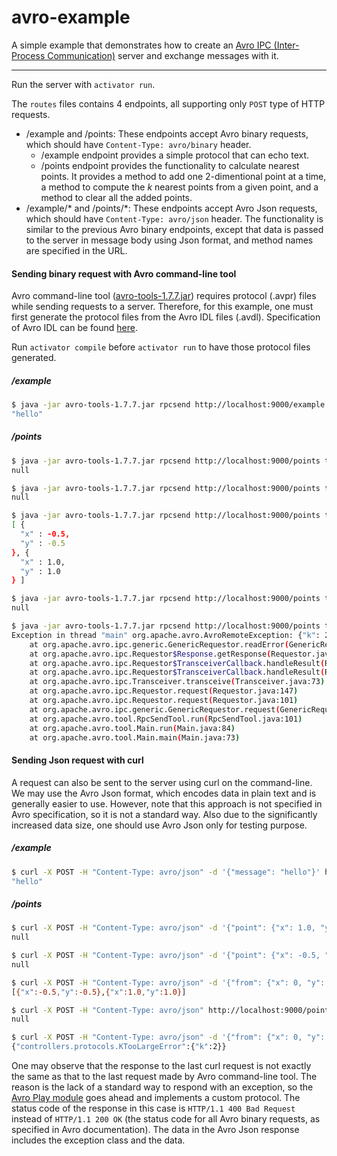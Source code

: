avro-example
=========

A simple example that demonstrates how to create an [Avro IPC (Inter-Process Communication)](http://avro.apache.org/docs/current/spec.html#Protocol+Declaration) server and exchange messages with it.

---

Run the server with ```activator run```.

The ```routes``` files contains 4 endpoints, all supporting only ```POST``` type of HTTP requests.
* /example and /points: These endpoints accept Avro binary requests, which should have ```Content-Type: avro/binary``` header.
    * /example endpoint provides a simple protocol that can echo text.
    * /points endpoint provides the functionality to calculate nearest points. It provides a method to add one 2-dimentional point at a time, a method to compute the _k_ nearest points from a given point, and a method to clear all the added points.
* /example/\* and /points/\*: These endpoints accept Avro Json requests, which should have ```Content-Type: avro/json``` header. The functionality is similar to the previous Avro binary endpoints, except that data is passed to the server in message body using Json format, and method names are specified in the URL.

#### Sending binary request with Avro command-line tool

Avro command-line tool ([avro-tools-1.7.7.jar](http://central.maven.org/maven2/org/apache/avro/avro-tools/1.7.7/avro-tools-1.7.7.jar)) requires protocol (.avpr) files while sending requests to a server. Therefore, for this example, one must first generate the protocol files from the Avro IDL files (.avdl). Specification of Avro IDL can be found [here](http://avro.apache.org/docs/current/idl.html).

Run ```activator compile``` before ```activator run``` to have those protocol files generated.

##### /example

```bash
$ java -jar avro-tools-1.7.7.jar rpcsend http://localhost:9000/example target/schemata/example.avpr echo -data '{"message": "hello"}'
"hello"
```

##### /points

```bash
$ java -jar avro-tools-1.7.7.jar rpcsend http://localhost:9000/points target/schemata/points.avpr addPoint -data '{"point": {"x": 1.0, "y": 1.0}}'
null

$ java -jar avro-tools-1.7.7.jar rpcsend http://localhost:9000/points target/schemata/points.avpr addPoint -data '{"point": {"x": -0.5, "y": -0.5}}'
null

$ java -jar avro-tools-1.7.7.jar rpcsend http://localhost:9000/points target/schemata/points.avpr getNearestPoints -data '{"from": {"x": 0, "y": 0}, "k": 2}'
[ {
  "x" : -0.5,
  "y" : -0.5
}, {
  "x" : 1.0,
  "y" : 1.0
} ]

$ java -jar avro-tools-1.7.7.jar rpcsend http://localhost:9000/points target/schemata/points.avpr clear -data ''
null

$ java -jar avro-tools-1.7.7.jar rpcsend http://localhost:9000/points target/schemata/points.avpr getNearestPoints -data '{"from": {"x": 0, "y": 0}, "k": 2}'
Exception in thread "main" org.apache.avro.AvroRemoteException: {"k": 2}
	at org.apache.avro.ipc.generic.GenericRequestor.readError(GenericRequestor.java:101)
	at org.apache.avro.ipc.Requestor$Response.getResponse(Requestor.java:554)
	at org.apache.avro.ipc.Requestor$TransceiverCallback.handleResult(Requestor.java:359)
	at org.apache.avro.ipc.Requestor$TransceiverCallback.handleResult(Requestor.java:322)
	at org.apache.avro.ipc.Transceiver.transceive(Transceiver.java:73)
	at org.apache.avro.ipc.Requestor.request(Requestor.java:147)
	at org.apache.avro.ipc.Requestor.request(Requestor.java:101)
	at org.apache.avro.ipc.generic.GenericRequestor.request(GenericRequestor.java:58)
	at org.apache.avro.tool.RpcSendTool.run(RpcSendTool.java:101)
	at org.apache.avro.tool.Main.run(Main.java:84)
	at org.apache.avro.tool.Main.main(Main.java:73)
```

#### Sending Json request with curl

A request can also be sent to the server using curl on the command-line. We may use the Avro Json format, which encodes data in plain text and is generally easier to use. However, note that this approach is not specified in Avro specification, so it is not a standard way. Also due to the significantly increased data size, one should use Avro Json only for testing purpose.

##### /example

```bash
$ curl -X POST -H "Content-Type: avro/json" -d '{"message": "hello"}' http://localhost:9000/example/echo
"hello"
```

##### /points

```bash
$ curl -X POST -H "Content-Type: avro/json" -d '{"point": {"x": 1.0, "y": 1.0}}' http://localhost:9000/points/addPoint
null

$ curl -X POST -H "Content-Type: avro/json" -d '{"point": {"x": -0.5, "y": -0.5}}' http://localhost:9000/points/addPoint
null

$ curl -X POST -H "Content-Type: avro/json" -d '{"from": {"x": 0, "y": 0}, "k": 2}' http://localhost:9000/points/getNearestPoints
[{"x":-0.5,"y":-0.5},{"x":1.0,"y":1.0}]

$ curl -X POST -H "Content-Type: avro/json" http://localhost:9000/points/clear
null

$ curl -X POST -H "Content-Type: avro/json" -d '{"from": {"x": 0, "y": 0}, "k": 2}' http://localhost:9000/points/getNearestPoints
{"controllers.protocols.KTooLargeError":{"k":2}}
```

One may observe that the response to the last curl request is not exactly the same as that to the last request made by Avro command-line tool. The reason is the lack of a standard way to respond with an exception, so the [Avro Play module](https://github.com/tfeng/play-mods/tree/master/avro) goes ahead and implements a custom protocol. The status code of the response in this case is ```HTTP/1.1 400 Bad Request``` instead of ```HTTP/1.1 200 OK``` (the status code for all Avro binary requests, as specified in Avro documentation). The data in the Avro Json response includes the exception class and the data.
